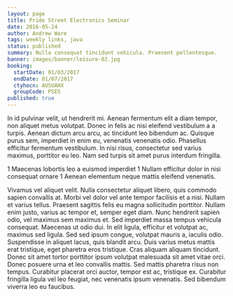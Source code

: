 ```yaml
---
layout: page
title: Pride Street Electronics Seminar
date: 2016-05-24
author: Andrew Ware
tags: weekly links, java
status: published
summary: Nulla consequat tincidunt vehicula. Praesent pellentesque.
banner: images/banner/leisure-02.jpg
booking:
  startDate: 01/03/2017
  endDate: 01/07/2017
  ctyhocn: AUSUAHX
  groupCode: PSES
published: true
---
```

In id pulvinar velit, ut hendrerit mi. Aenean fermentum elit a diam tempor, non aliquet metus volutpat. Donec in felis ac nisi eleifend vestibulum a a turpis. Aenean dictum arcu arcu, ac tincidunt leo bibendum ac. Quisque purus sem, imperdiet in enim eu, venenatis venenatis odio. Phasellus efficitur fermentum vestibulum. In nisi risus, consectetur sed varius maximus, porttitor eu leo. Nam sed turpis sit amet purus interdum fringilla.

1 Maecenas lobortis leo a euismod imperdiet
1 Nullam efficitur dolor in nisi consequat ornare
1 Aenean elementum neque mattis eleifend venenatis.

Vivamus vel aliquet velit. Nulla consectetur aliquet libero, quis commodo sapien convallis at. Morbi vel dolor vel ante tempor facilisis et a nisi. Nullam et varius tellus. Praesent sagittis felis eu magna sollicitudin porttitor. Nullam enim justo, varius ac tempor et, semper eget diam. Nunc hendrerit sapien odio, vel maximus sem maximus et. Sed imperdiet massa tempus vehicula consequat. Maecenas ut odio dui. In elit ligula, efficitur et volutpat ac, maximus sed ligula. Sed sed ipsum congue, volutpat mauris a, iaculis odio. Suspendisse in aliquet lacus, quis blandit arcu.
Duis varius metus mattis erat tristique, eget pharetra eros tristique. Cras aliquam aliquam tincidunt. Donec sit amet tortor porttitor ipsum volutpat malesuada sit amet vitae orci. Donec posuere urna et leo convallis mattis. Sed mattis pharetra risus non tempus. Curabitur placerat orci auctor, tempor est ac, tristique ex. Curabitur fringilla ligula vel leo feugiat, nec venenatis ipsum venenatis. Sed bibendum viverra leo eu faucibus.
